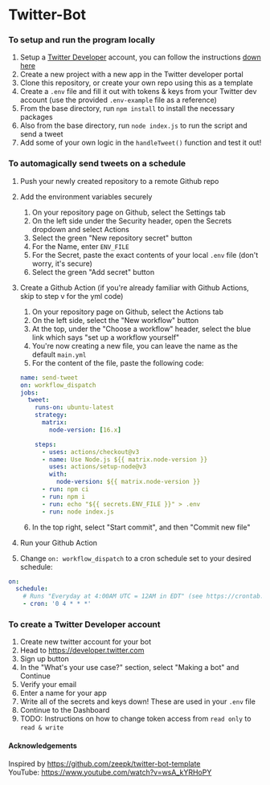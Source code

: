 # Twitter-Bot

### To setup and run the program locally
1. Setup a [Twitter Developer](https://developer.twitter.com) account, you can follow the instructions [down here](#to-create-a-twitter-developer-account)
2. Create a new project with a new app in the Twitter developer portal
3. Clone this repository, or create your own repo using this as a template
4. Create a `.env` file and fill it out with tokens & keys from your Twitter dev account (use the provided `.env-example` file as a reference)
5. From the base directory, run `npm install` to install the necessary packages
6. Also from the base directory, run `node index.js` to run the script and send a tweet
7. Add some of your own logic in the `handleTweet()` function and test it out!

### To automagically send tweets on a schedule
1. Push your newly created repository to a remote Github repo

2. Add the environment variables securely
    1. On your repository page on Github, select the Settings tab
    2. On the left side under the Security header, open the Secrets dropdown and select Actions
    3. Select the green "New repository secret" button
    4. For the Name, enter `ENV_FILE`
    5. For the Secret, paste the exact contents of your local `.env` file (don't worry, it's secure)
    6. Select the green "Add secret" button
    
3. Create a Github Action (if you're already familiar with Github Actions, skip to step v for the yml code)
    1. On your repository page on Github, select the Actions tab
    2. On the left side, select the "New workflow" button
    3. At the top, under the "Choose a workflow" header, select the blue link which says "set up a workflow yourself"
    4. You're now creating a new file, you can leave the name as the default `main.yml`
    5. For the content of the file, paste the following code:
    
    ```yml
    name: send-tweet
    on: workflow_dispatch
    jobs:
      tweet:
        runs-on: ubuntu-latest
        strategy:
          matrix:
            node-version: [16.x]

        steps:
          - uses: actions/checkout@v3
          - name: Use Node.js ${{ matrix.node-version }}
            uses: actions/setup-node@v3
            with:
              node-version: ${{ matrix.node-version }}
          - run: npm ci
          - run: npm i
          - run: echo "${{ secrets.ENV_FILE }}" > .env
          - run: node index.js
    ```
    6. In the top right, select "Start commit", and then "Commit new file"
4. Run your Github Action
5. Change `on: workflow_dispatch` to a cron schedule set to your desired schedule:
```yml
on:
  schedule:
    # Runs "Everyday at 4:00AM UTC = 12AM in EDT" (see https://crontab.guru)
    - cron: '0 4 * * *'
```

### To create a Twitter Developer account
1. Create new twitter account for your bot
2. Head to https://developer.twitter.com
3. Sign up button
4. In the "What's your use case?" section, select "Making a bot" and Continue
5. Verify your email
6. Enter a name for your app
7. Write all of the secrets and keys down! These are used in your `.env` file
8. Continue to the Dashboard
9. TODO: Instructions on how to change token access from `read only` to `read & write`


#### Acknowledgements
Inspired by https://github.com/zeepk/twitter-bot-template   
YouTube: https://www.youtube.com/watch?v=wsA_kYRHoPY
